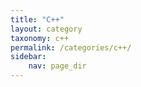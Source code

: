```yaml
---
title: "C++"
layout: category
taxonomy: c++
permalink: /categories/c++/
sidebar:
    nav: page_dir
---
```

